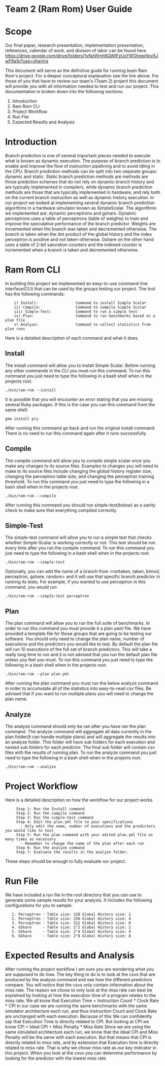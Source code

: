 # Team 2 (Ram Rom) User Guide

# Scope

Our final paper, research presentation, implementation presentation, references, calendar of work, and division of labor can be found here https://drive.google.com/drive/folders/1vNzWmhKQWIFzUsYWOIggq5pv5JwF8a1p?usp=sharing

This document will serve as the definitive guide for running team Ram Rom's project. For a deeper conceptural explanation see the link above. For those of you that have to review our team's (Team 2) project this document will provide you with all information needed to test and run our project. This documentation is broken down into the following sections.

1. Introduction
2. Ram Rom CLI
3. Project Workflow
4. Run File
5. Expected Results and Analysis


# Introduction

Branch prediction is one of several important pieces needed to execute what
is known as dynamic execution. The purpose of branch prediction is to enable
and improve the flow of instruction pipelining and to avoid idling in the CPU.
Branch prediction methods can be split into two separate groups: dynamic and
static. Static branch prediction methods are methods are those prediction
schemes that do not rely on dynamic branch history and are typically implemented
in compilers, while dynamic branch prediction methods are those that are typically
implemented in hardware, and rely both on the current branch instruction as well
as dynamic history execution. In our project we looked at implementing several
dynamic branch prediction algorithms in a hardware simulator known as SimpleScalar.
The algorithms we implemented are: dynamic perceptrons and gshare. Dynamic
perceptrons uses a table of perceptrons (table of weights) to train and
improve the speculative performance of the branch predictor. Weights are incremented
when the branch was taken and decremented otherwise. The branch is taken when the
dot product of the global history and the index perceptron is positive and not taken
otherwise. Gshare on the other hand uses a table of 2-bit saturation counters and
the indexed counter is incremented when a branch is taken and decremented otherwise.


# Ram Rom CLI

In building this project we implemented an easy-to-use command-line interface(CLI) that
can be used by the groups testing our project. The tool has the following commands:
```
    i) Install:                 Command to install Simple Scalar
    ii) Compile:                Command to compile Simple Scalar
    iii) Simple-Test:           Command to run a simple test
    iv) Plan:                   Command to run benchmarks based on a plan file
    v) Analyze:                 Command to collect statistics from plan runs
```
Here is a detailed description of each command and what it does.

## Install

The install command will allow you to install Simple Scalar. Before running any other commands in the CLI you must run this command. To run this command you just need to type the following in a bash shell when in the projects root.

```./bin/ram-rom --install```
    
It is possible that you will encounter an error stating that you are missing several Ruby packages. If this is the case you can this command from the same shell:

```gem install pry```

After running this command go back and run the original install command. There is no need to run this command again after it runs successfully.

## Compile

The compile command will allow you to compile simple scalar once you make any changes to its source files. Examples to changes you will need to make to its source files include changing the global history register size, changing the perceptron table size, and changing the perceptron training threshold. To run this command you just need to type the following
in a bash shell when in the projects root.

```./bin/ram-rom --compile```

After running this command you should run simple-test(below) as a sanity check to make sure
that everything compiled correctly.

## Simple-Test

The simple-test command will allow you to run a simple test that checks whether Simple-Scalar
is working correctly or not. This test should be run every time after you run the compile command.
To run this command you just need to type the following in a bash shell when in the projects root.

```./bin/ram-rom --simple-test```

Optionally, you can add the name of a branch from <nottaken, taken, bimod, perceptron, gshare, random>
and it will use that specific branch predictor in running its tests. For example, if you wanted to use
perceptron in this command, you would run

```./bin/ram-rom --simple-test perceptron```

## Plan

The plan command will allow you to run the full suite of benchmarks. In order to run this command you
must provide it a plan yaml file. We have provided a template file for those groups that are going to
be testing our software. You should only need to change the plan name, number of executions and the predictors
you would like to test. By default the plan file will run 10 executions of the full set of branch predictors.
This will take a really long time to run and it is not advised that you run the default plan file unless
you feel you must. To run this command you just need to type the following in a bash shell when in the projects
root.

```./bin/ram-rom --plan plan.yml```

After running the plan command you must run the below analyze command in order to accumulate all of the statistics
into easy-to-read csv files. Be advised that if you want to run multiple plans you will need to change the plan
name.

## Analyze

The analyze command should only be ran after you have ran the plan command. The analyze command will aggregate all
data currently in the plan folder(it can handle multiple plans) and will aggregate the results into an analyze folder.
This folder will have sub folders for each execution and nested sub folders for each predictor. The final sub folder
will contain csv files with the results of running plan. To run the analyze command you just need to type the following
in a bash shell when in the projects root.

```./bin/ram-rom --analyze```

# Project Workflow

Here is a detailed description on how the workflow for our project works.
```
     Step 1: Run the Install command
     Step 2: Run the compile command
     Step 3: Run the simple-test command
     Step 4: Edit the plan.yml file to your specifications
       - Only edit the name, number of executions and the predictors you would like to test
     Step 5: Run the plan command with your edited plan.yml file as many times as necessary
       - Remember to change the name of the plan after each run
     Step 6: Run the analyze command
     Step 7: Evaluate the results in the analyze folder. 
```
These steps should be enough to fully evaluate our project. 

# Run File

We have included a run file in the root directory that you can use to generate some sample results
for your analysis. It includes the following configurations for you to sample:
```
   1. Perceptron - Table size: 128 Global History size: 2
   2. Perceptron - Table size: 256 Global History size: 4
   3. Perceptron - Table size: 512 Global History size: 8
   4. GShare     - Table size: 2^2 Global History size: 2
   5. GShare     - Table size: 2^4 Global History size: 4
   6. GShare     - Table size: 2^8 Global History size: 8
```

# Expected Results and Analysis

After running the project workflow I am sure you are wondering what you are supposed to do now.
The key thing to do is to look at the csvs that are produced by the analyze command and see
how the different predictors compare. You will notice that the csvs only contain information
about the miss rate. The reason we chose to only look at the miss rate can best be explained by
looking at how the execution time of a program relates to the miss rate. We all know that
        Execution Time = Instruction Count * Clock Rate * CPI
In our case we are running the same benchmarks with the same simulator architecture each run,
and thus Instruction Count and Clock Rate are unchanged with each execution. Because of this
We can confidently say that Execution Time is directly related to CPI. But looking at CPI we know
       CPI = Ideal CPI + Miss Penalty * Miss Rate
Since we are using the same simulated architecture each run, we know that the Ideal CPI and
Miss Penalty will be the same with each execution. But that means that CPI is directly
related to miss rate, and by extension that Execution time is directly related to miss rate. That
is why we chose miss rate as our key indicator in this project. When you look at the csvs you
can determine performance by looking for the predictor with the lowest miss rate.
